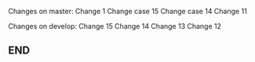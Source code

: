 Changes on master:
Change 1
Change case 15
Change case 14
Change 11

Changes on develop:
Change 15
Change 14
Change 13
Change 12

## END ##